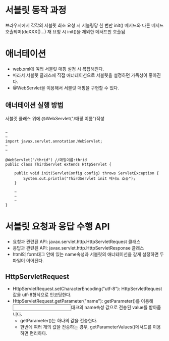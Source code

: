 서블릿 동작 과정
==================

브라우저에서 각각의 서블릿 최초 요청 시 서블링당 한 번만 init() 메서드와 다른 메서드 호출되며(doXXX()...) 재 요청 시 init()을 제외한 메서드만 호출됨


애너테이션
===============

* web.xml에 여러 서블릿 매핑 설정 시 복잡해진다.
* 따라서 서블릿 클래스에 직접 애너테이션으로 서블릿을 설정하면 가독성이 좋아진다.
* @WebServlet을 이용해서 서블릿 매핑을 구현할 수 있다.

애너테이션 실행 방법
---------------

서블릿 클래스 위에
@WebServlet("/매핑 이름")작성

```

~
~
import javax.servlet.annotation.WebServlet;
~
~

@WebServlet("/thrid") //매핑이름:thrid
public class ThirdServlet extends HttpServlet {

	public void init(ServletConfig config) throws ServletException {
		System.out.println("ThirdServlet init 메서드 호출");
	}

	~
	~
	~
}
```

서블릿 요청과 응답 수행 API
=============

* 요청과 관련된 API: javax.servlet.http.HttpServletRequest 클래스
* 응답과 관련된 API: javax.servlet.http.HttpServletResponse 클래스
* html의 form태그 안에 있는 name속성과 서블릿의 애너테이션을 같게 설정하면 두 파일이 이어진다.

HttpServletRequest
----------------
* HttpServletRequest.setCharacterEncoding("utf-8"): HttpServletRequest값을 utf-8형식으로 인코딩한다.
* HttpServletRequest.getParameter("name"): getParameter()를 이용해 <input>태크의 name속성 값으로 전송된 value를 받아옵니다.
  * getParameter()는 하나의 값을 전송한다.
  * 한번에 여러 개의 값을 전송하는 경우, getParameterValues()메서드를 이용하면 편리하다.
